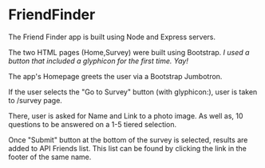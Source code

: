 # FriendFinder
The Friend Finder app is built using Node and Express servers.

The two HTML pages (Home,Survey) were built using Bootstrap. 
*I used a button that included a glyphicon for the first time. Yay!*

The app's Homepage greets the user via a Bootstrap Jumbotron.

If the user selects the "Go to Survey" button (with glyphicon:), user is taken to /survey page.

There, user is asked for Name and Link to a photo image. As well as, 10 questions to be answered on a 1-5 tiered selection.

Once "Submit" button at the bottom of the survey is selected, results are added to API Friends list. This list can be found by clicking the link in the footer of the same name.



